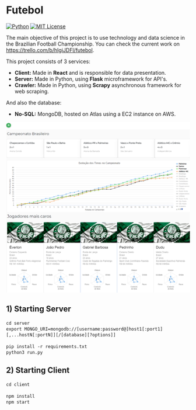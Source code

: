 # Futebol
[![Python](https://img.shields.io/badge/python-3.7-blue.svg)]() [![MIT License](https://img.shields.io/badge/license-MIT-007EC7.svg?style=flat)](/LICENSE)

The main objective of this project is to use technology and data science in the Brazilian Football Championship. You can check the current work on https://trello.com/b/hIgiJDFl/futebol.

This project consists of 3 services:

* __Client:__ Made in __React__ and is responsible for data presentation.
* __Server:__ Made in Python, using __Flask__ microframework for API's.
* __Crawler:__ Made in Python, using __Scrapy__ asynchronous framework for web scraping.

And also the database:
* __No-SQL:__ MongoDB, hosted on Atlas using a EC2 instance on AWS.

![Imagem Exemplo](screenshot_2.png)



## 1) Starting Server

```
cd server
export MONGO_URI=mongodb://[username:password@]host1[:port1][,...hostN[:portN]][/[database][?options]]

pip install -r requirements.txt
python3 run.py
```


## 2) Starting Client

```
cd client

npm install
npm start
```
